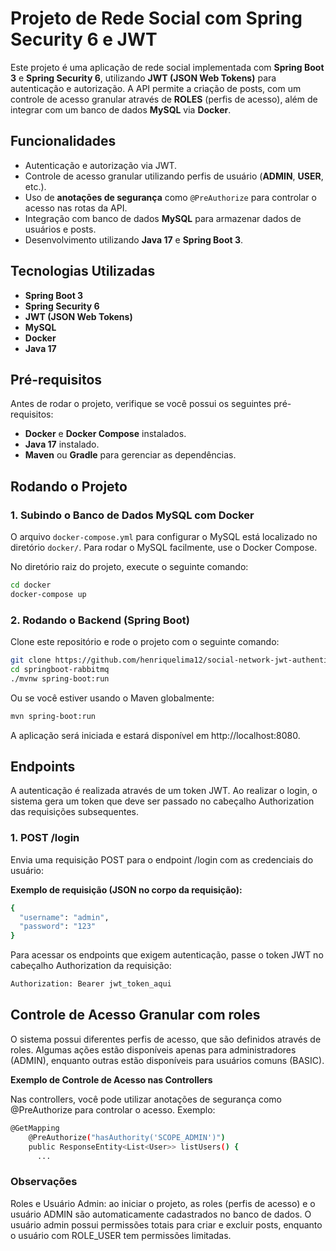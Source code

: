 # Projeto de Rede Social com Spring Security 6 e JWT

Este projeto é uma aplicação de rede social implementada com **Spring Boot 3** e **Spring Security 6**, utilizando **JWT (JSON Web Tokens)** para autenticação e autorização. A API permite a criação de posts, com um controle de acesso granular através de **ROLES** (perfis de acesso), além de integrar com um banco de dados **MySQL** via **Docker**.

## Funcionalidades

- Autenticação e autorização via JWT.
- Controle de acesso granular utilizando perfis de usuário (**ADMIN**, **USER**, etc.).
- Uso de **anotações de segurança** como `@PreAuthorize` para controlar o acesso nas rotas da API.
- Integração com banco de dados **MySQL** para armazenar dados de usuários e posts.
- Desenvolvimento utilizando **Java 17** e **Spring Boot 3**.

## Tecnologias Utilizadas

- **Spring Boot 3**
- **Spring Security 6**
- **JWT (JSON Web Tokens)**
- **MySQL**
- **Docker**
- **Java 17**

## Pré-requisitos

Antes de rodar o projeto, verifique se você possui os seguintes pré-requisitos:

- **Docker** e **Docker Compose** instalados.
- **Java 17** instalado.
- **Maven** ou **Gradle** para gerenciar as dependências.

## Rodando o Projeto

### 1. Subindo o Banco de Dados MySQL com Docker

O arquivo `docker-compose.yml` para configurar o MySQL está localizado no diretório `docker/`. Para rodar o MySQL facilmente, use o Docker Compose. 

No diretório raiz do projeto, execute o seguinte comando:

```bash
cd docker
docker-compose up
````

### 2. Rodando o Backend (Spring Boot)

Clone este repositório e rode o projeto com o seguinte comando:

```bash
git clone https://github.com/henriquelima12/social-network-jwt-authentication-spring-security.git
cd springboot-rabbitmq
./mvnw spring-boot:run
```

Ou se você estiver usando o Maven globalmente:

```bash
mvn spring-boot:run
```

A aplicação será iniciada e estará disponível em http://localhost:8080.

## Endpoints

A autenticação é realizada através de um token JWT. Ao realizar o login, o sistema gera um token que deve ser passado no cabeçalho Authorization das requisições subsequentes.

### 1. POST /login
Envia uma requisição POST para o endpoint /login com as credenciais do usuário:

**Exemplo de requisição (JSON no corpo da requisição):**

```bash
{
  "username": "admin",
  "password": "123"
}
```

Para acessar os endpoints que exigem autenticação, passe o token JWT no cabeçalho Authorization da requisição:

```bash
Authorization: Bearer jwt_token_aqui
```

## Controle de Acesso Granular com roles
O sistema possui diferentes perfis de acesso, que são definidos através de roles. Algumas ações estão disponíveis apenas para administradores (ADMIN), enquanto outras estão disponíveis para usuários comuns (BASIC).

**Exemplo de Controle de Acesso nas Controllers**

Nas controllers, você pode utilizar anotações de segurança como @PreAuthorize para controlar o acesso. Exemplo:

```bash
@GetMapping
    @PreAuthorize("hasAuthority('SCOPE_ADMIN')")
    public ResponseEntity<List<User>> listUsers() {
      ...
```

### Observações

Roles e Usuário Admin: ao iniciar o projeto, as roles (perfis de acesso) e o usuário ADMIN são automaticamente cadastrados no banco de dados. O usuário admin possui permissões totais para criar e excluir posts, enquanto o usuário com ROLE_USER tem permissões limitadas.
